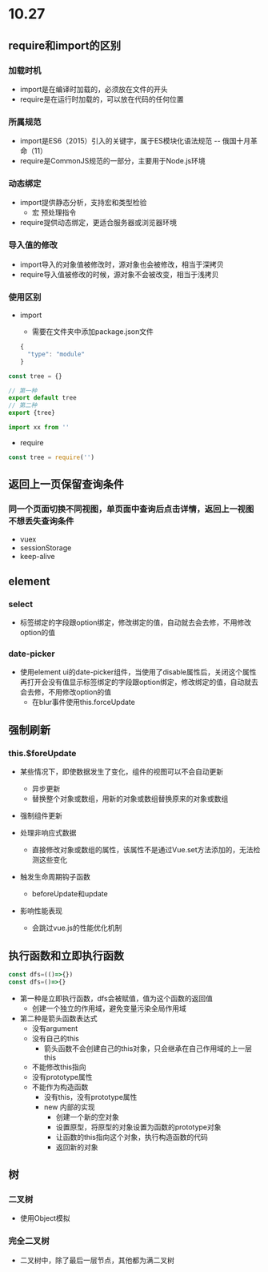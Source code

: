 # 10.27
## require和import的区别

### 加载时机

- import是在编译时加载的，必须放在文件的开头
- require是在运行时加载的，可以放在代码的任何位置

### 所属规范

- import是ES6（2015）引入的关键字，属于ES模块化语法规范 -- 俄国十月革命（11）
- require是CommonJS规范的一部分，主要用于Node.js环境

### 动态绑定

- import提供静态分析，支持宏和类型检验
  - 宏 预处理指令
- require提供动态绑定，更适合服务器或浏览器环境

### 导入值的修改

- import导入的对象值被修改时，源对象也会被修改，相当于深拷贝
- require导入值被修改的时候，源对象不会被改变，相当于浅拷贝

### 使用区别

- import
  - 需要在文件夹中添加package.json文件

  ```js
  {
    "type": "module"
  }
  ```

```js
const tree = {}

// 第一种
export default tree
// 第二种
export {tree}
```

```js
import xx from ''
```

- require

```js
const tree = require('')
```

## 返回上一页保留查询条件

### 同一个页面切换不同视图，单页面中查询后点击详情，返回上一视图不想丢失查询条件

- vuex
- sessionStorage
- keep-alive

## element

### select

- 标签绑定的字段跟option绑定，修改绑定的值，自动就去会去修，不用修改option的值

### date-picker

- 使用element ui的date-picker组件，当使用了disable属性后，关闭这个属性再打开会没有值显示标签绑定的字段跟option绑定，修改绑定的值，自动就去会去修，不用修改option的值
  - 在blur事件使用this.forceUpdate

## 强制刷新

### this.$foreUpdate

- 某些情况下，即使数据发生了变化，组件的视图可以不会自动更新

  - 异步更新
  - 替换整个对象或数组，用新的对象或数组替换原来的对象或数组
- 强制组件更新
- 处理非响应式数据

  - 直接修改对象或数组的属性，该属性不是通过Vue.set方法添加的，无法检测这些变化
- 触发生命周期钩子函数

  - beforeUpdate和update
- 影响性能表现

  - 会跳过vue.js的性能优化机制

## 执行函数和立即执行函数
```js
const dfs=(()=>{})
const dfs=()=>{}
```
- 第一种是立即执行函数，dfs会被赋值，值为这个函数的返回值
  - 创建一个独立的作用域，避免变量污染全局作用域
- 第二种是箭头函数表达式
  - 没有argument
  - 没有自己的this
    - 箭头函数不会创建自己的this对象，只会继承在自己作用域的上一层this
  - 不能修改this指向
  - 没有prototype属性
  - 不能作为构造函数
    - 没有this，没有prototype属性
    - new 内部的实现
      - 创建一个新的空对象
      - 设置原型，将原型的对象设置为函数的prototype对象
      - 让函数的this指向这个对象，执行构造函数的代码
      - 返回新的对象
## 树
### 二叉树
- 使用Object模拟
  
### 完全二叉树
- 二叉树中，除了最后一层节点，其他都为满二叉树


